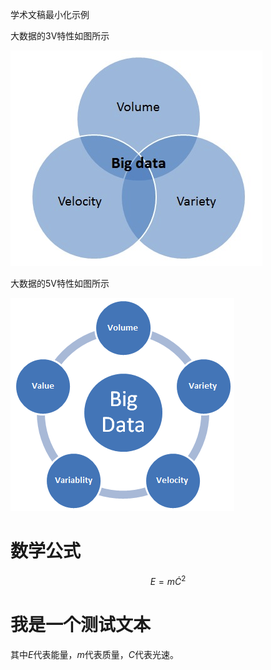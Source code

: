 学术文稿最小化示例

大数据的3V特性如图所示

![](assets/demo-a5a137d9.png)

大数据的5V特性如图所示

![](assets/demo-8b0323d7.png)

# 数学公式

$$E = m \dot C^2$$

# 我是一个测试文本
其中$E$代表能量，$m$代表质量，$C$代表光速。
